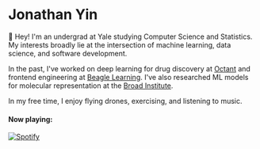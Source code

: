 # Jonathan Yin 

:wave: Hey! I'm an undergrad at Yale studying Computer Science and Statistics. My interests broadly lie at the intersection of machine learning, data science, and software development.

In the past, I've worked on deep learning for drug discovery at [Octant](https://www.octant.bio/) and frontend engineering at [Beagle Learning](https://en.beaglelearning.com/). I've also researched ML models for molecular representation at the [Broad Institute](https://www.broadinstitute.org/).

In my free time, I enjoy flying drones, exercising, and listening to music.

<h4 align="left">Now playing:</h4>

[![Spotify](https://github-readme-spotify-integration.vercel.app/api/spotify)](https://open.spotify.com/user/31zxxcqxoxpt32xqkeagawfbttte?si=a2dbfea93b6b4113)
